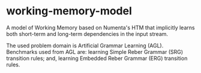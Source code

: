 # working-memory-model
A model of Working Memory based on Numenta's HTM that implicitly learns both short-term and long-term dependencies in the input stream. 

The used problem domain is Artificial Grammar Learning (AGL). Benchmarks used from AGL are: learning Simple Reber Grammar (SRG) transition rules; and, learning Embedded Reber Grammar (ERG) transition rules.
